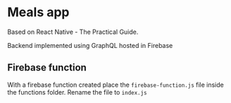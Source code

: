 # Meals app
Based on React Native - The Practical Guide.

Backend implemented using GraphQL hosted in Firebase

## Firebase function
With a firebase function created place the ```firebase-function.js``` file inside the functions folder.
Rename the file to ```index.js```